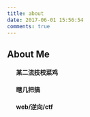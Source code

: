 ```yaml
---
title: about
date: 2017-06-01 15:56:54
comments: true
---
```


## About Me

#### &ensp;&ensp;&ensp;某二流技校菜鸡
#### &ensp;&ensp;&ensp;瞎几把搞
#### &ensp;&ensp;&ensp;web/逆向/ctf
